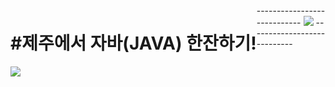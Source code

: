 <div style="float:left;">
  <h1>#제주에서 자바(JAVA) 한잔하기!</h1> 
  <img src="https://user-images.githubusercontent.com/52457180/61193310-934ce800-a6f5-11e9-836e-63c8cd123b7f.png"></img>
</div>
---------------------------- 
<img src="https://user-images.githubusercontent.com/52457180/61193203-d8bce580-a6f4-11e9-8885-99cd29779346.png"></img>
----------------------------
